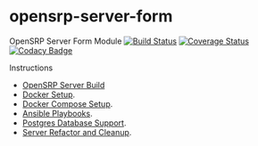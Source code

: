 # opensrp-server-form
OpenSRP Server Form Module
[![Build Status](https://travis-ci.org/OpenSRP/opensrp-server-form.svg?branch=master)](https://travis-ci.org/OpenSRP/opensrp-server-form) [![Coverage Status](https://coveralls.io/repos/github/OpenSRP/opensrp-server-form/badge.svg)](https://coveralls.io/github/OpenSRP/opensrp-server-form) [![Codacy Badge](https://api.codacy.com/project/badge/Grade/1214d62440104f048259b1ade69ede3f)](https://www.codacy.com/app/OpenSRP/opensrp-server-form?utm_source=github.com&amp;utm_medium=referral&amp;utm_content=OpenSRP/opensrp-server-form&amp;utm_campaign=Badge_Grade)

Instructions

* [OpenSRP Server Build](https://smartregister.atlassian.net/wiki/display/Documentation/OpenSRP+Server+Build) 
* [Docker Setup](https://smartregister.atlassian.net/wiki/display/Documentation/Docker+Setup).
* [Docker Compose Setup](https://smartregister.atlassian.net/wiki/spaces/Documentation/pages/52690976/Docker+Compose+Setup).
* [Ansible Playbooks](https://smartregister.atlassian.net/wiki/spaces/Documentation/pages/540901377/Ansible+Playbooks).
* [Postgres Database Support](https://smartregister.atlassian.net/wiki/spaces/Documentation/pages/251068417/Postgres+Database+Support+as+Main+Datastore).
* [Server Refactor and Cleanup](https://smartregister.atlassian.net/wiki/spaces/Documentation/pages/562659330/OpenSRP+Server+Refactor+and+Clean+up).

